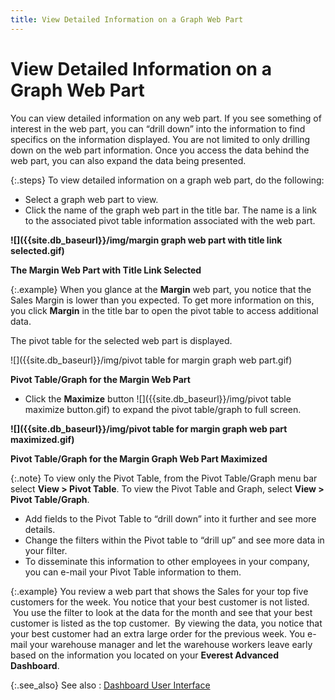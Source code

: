```yaml
---
title: View Detailed Information on a Graph Web Part
---
```


# View Detailed Information on a Graph Web Part


You can view detailed information on any web part. If you see something  of interest in the web part, you can “drill down” into the information  to find specifics on the information displayed. You are not limited to  only drilling down on the web part information. Once you access the data  behind the web part, you can also expand the data being presented.


{:.steps}
To view detailed information on a graph web  part, do the following:

- Select a graph  web part to view.
- Click the name  of the graph web part in the title bar. The name is a link to the associated  pivot table information associated with the web part.



**![]({{site.db_baseurl}}/img/margin graph web part with title link selected.gif)**


**The Margin Web Part with Title Link Selected**


{:.example}
When you glance at the **Margin**  web part, you notice that the Sales Margin is lower than you expected.  To get more information on this, you click **Margin**  in the title bar to open the pivot table to access additional data.


The pivot table for the selected web part  is displayed.


![]({{site.db_baseurl}}/img/pivot table for margin graph web part.gif)


**Pivot Table/Graph for the Margin Web Part**

- Click the **Maximize** button ![]({{site.db_baseurl}}/img/pivot table maximize button.gif) to expand  the pivot table/graph to full screen.



**![]({{site.db_baseurl}}/img/pivot table for margin graph web part maximized.gif)**


**Pivot Table/Graph for the Margin Graph Web Part  Maximized**


{:.note}
To view only the Pivot Table, from the Pivot  Table/Graph menu bar select **View &gt; 
 Pivot Table**. To view the Pivot Table and Graph, select **View 
 &gt; Pivot Table/Graph**.

- Add fields to the  Pivot Table to “drill down” into it further and see more details.
- Change the filters  within the Pivot table to “drill up” and see more data in your filter.
- To disseminate  this information to other employees in your company, you can e-mail your  Pivot Table information to them.



{:.example}
You review a web part that shows the Sales  for your top five customers for the week. You notice that your best customer  is not listed.  You  use the filter to look at the data for the month and see that your best  customer is listed as the top customer.  By  viewing the data, you notice that your best customer had an extra large  order for the previous week. You e-mail your warehouse manager and let  the warehouse workers leave early based on the information you located  on your **Everest Advanced Dashboard**.


{:.see_also}
See also
: [Dashboard  User Interface]({{site.db_baseurl}}/dashboard-user-interface/dashboard_user_interface_ead.html)

